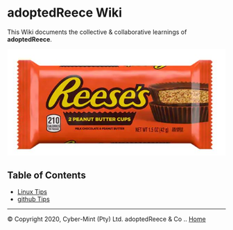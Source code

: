 # adoptedReece Wiki
This Wiki documents the collective & collaborative learnings of **adoptedReece**.

![my-team-banner](https://github.com/TillCM/DevOpsHomeWork/blob/master/wiki/resources/teambanner.JPG)

## Table of Contents

* [Linux Tips](content/linux-tips.md)
* [github Tips](content/git-tips.md)


---
&copy; Copyright 2020, Cyber-Mint (Pty) Ltd. adoptedReece & Co ..
[Home](https://github.com/my-team/wiki)
